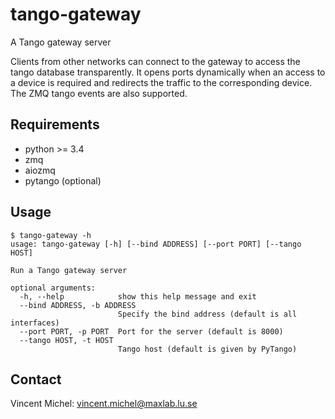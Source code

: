 tango-gateway
=============

A Tango gateway server

Clients from other networks can connect to the gateway to access the tango
database transparently. It opens ports dynamically when an access to a device
is required and redirects the traffic to the corresponding device. The ZMQ
tango events are also supported.


Requirements
------------

- python >= 3.4
- zmq
- aiozmq
- pytango (optional)


Usage
-----

```
$ tango-gateway -h
usage: tango-gateway [-h] [--bind ADDRESS] [--port PORT] [--tango HOST]

Run a Tango gateway server

optional arguments:
  -h, --help            show this help message and exit
  --bind ADDRESS, -b ADDRESS
                        Specify the bind address (default is all interfaces)
  --port PORT, -p PORT  Port for the server (default is 8000)
  --tango HOST, -t HOST
                        Tango host (default is given by PyTango)
```


Contact
-------

Vincent Michel: vincent.michel@maxlab.lu.se
